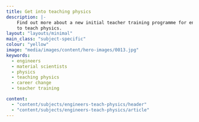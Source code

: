 ```yaml
---
title: Get into teaching physics
description: |-
    Find out more about a new initial teacher training programme for engineers and material scientists who want
    to teach physics.
layout: "layouts/minimal"
main_class: "subject-specific"
colour: "yellow"
image: "media/images/content/hero-images/0013.jpg"
keywords:
  - engineers
  - material scientists
  - physics
  - teaching physics
  - career change
  - teacher training

content:
  - "content/subjects/engineers-teach-physics/header"
  - "content/subjects/engineers-teach-physics/article"
---
```


